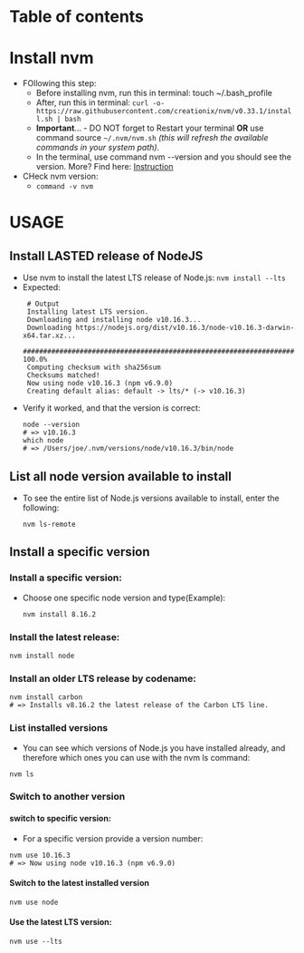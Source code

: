 # Table of contents

# Install nvm
- FOllowing this step:
  * Before installing nvm, run this in terminal: touch ~/.bash_profile
  * After, run this in terminal:
  ```curl -o- https://raw.githubusercontent.com/creationix/nvm/v0.33.1/install.sh | bash ```
  * **Important**... - DO NOT forget to Restart your terminal **OR** use command source ```~/.nvm/nvm.sh``` _(this will refresh the available commands in your system path)._
  * In the terminal, use command nvm --version and you should see the version.
More? Find here: [Instruction](https://heynode.com/tutorial/install-nodejs-locally-nvm/)
- CHeck nvm version:
  - ```command -v nvm```

# USAGE
## Install LASTED release of NodeJS
- Use nvm to install the latest LTS release of Node.js:
  ```nvm install --lts```
- Expected:
  ```
   # Output
   Installing latest LTS version.
   Downloading and installing node v10.16.3...
   Downloading https://nodejs.org/dist/v10.16.3/node-v10.16.3-darwin-x64.tar.xz...
   ######################################################################## 100.0%
   Computing checksum with sha256sum
   Checksums matched!
   Now using node v10.16.3 (npm v6.9.0)
   Creating default alias: default -> lts/* (-> v10.16.3)
  ```  
- Verify it worked, and that the version is correct:
  ```
  node --version
  # => v10.16.3
  which node
  # => /Users/joe/.nvm/versions/node/v10.16.3/bin/node
  ```
## List all node version available to install
- To see the entire list of Node.js versions available to install, enter the following:
  ```
  nvm ls-remote
  ```
## Install a specific version
### Install a specific version:
- Choose one specific node version and type(Example):
  ```
  nvm install 8.16.2
  ```
### Install the latest release:
```
nvm install node
```
### Install an older LTS release by codename:
```
nvm install carbon
# => Installs v8.16.2 the latest release of the Carbon LTS line.
```
### List installed versions
- You can see which versions of Node.js you have installed already, and therefore which ones you  can use with the nvm ls command:
```
nvm ls
```
### Switch to another version
#### switch to specific version:
- For a specific version provide a version number:
```
nvm use 10.16.3
# => Now using node v10.16.3 (npm v6.9.0)
```
#### Switch to the latest installed version
```
nvm use node
```
#### Use the latest LTS version:
```
nvm use --lts
```









  
  

    




  



